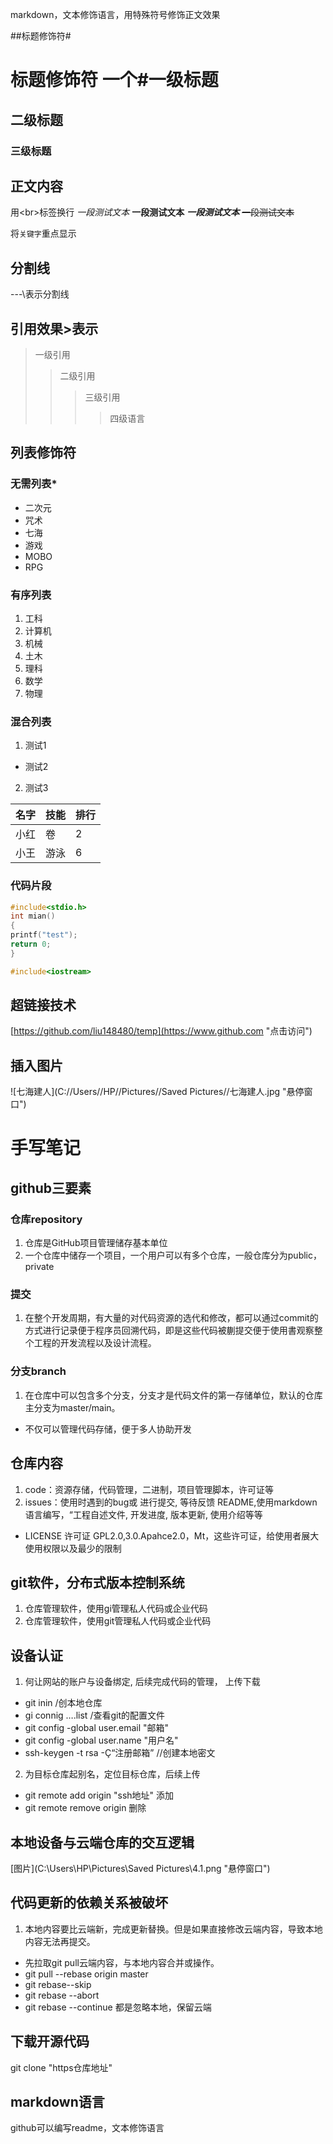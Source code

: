 markdown，文本修饰语言，用特殊符号修饰正文效果

##标题修饰符\#
# 标题修饰符 一个#一级标题
## 二级标题
### 三级标题

## 正文内容
用\<br\>标签换行
*一段测试文本*
**一段测试文本**
***一段测试文本***
~~一段测试文本~~

将`关键字`重点显示
## 分割线

-\-\-\表示分割线

## 引用效果\>表示
>一级引用
>>二级引用
>>>三级引用
>>>>四级语言
## 列表修饰符
### 无需列表\*
* 二次元
 * 咒术
  * 七海
* 游戏
 * MOBO
  * RPG
### 有序列表
1. 工科
 1. 计算机
 2. 机械
 3. 土木
2. 理科
 1. 数学
 2. 物理
### 混合列表
1. 测试1
 * 测试2
 2. 测试3


名字|技能|排行
 --|:--|:--|
 小红|卷|2
 小王|游泳|6

### 代码片段

```c
#include<stdio.h>
int mian()
{
printf("test");
return 0;
}
```
```cpp
#include<iostream>
```

## 超链接技术
[https://github.com/liu148480/temp](https://www.github.com "点击访问")

## 插入图片
![七海建人](C://Users//HP//Pictures//Saved Pictures//七海建人.jpg "悬停窗口")
# 手写笔记
## github三要素
### 仓库repository
1. 仓库是GitHub项目管理储存基本单位
2. 一个仓库中储存一个项目，一个用户可以有多个仓库，一般仓库分为public，private
### 提交
1. 在整个开发周期，有大量的对代码资源的选代和修改，都可以通过commit的方式进行记录便于程序员回溯代码，即是这些代码被蒯提交便于使用書观察整个工程的开发流程以及设计流程。
### 分支branch
1. 在仓库中可以包含多个分支，分支才是代码文件的第一存储单位，默认的仓库主分支为master/main。
 * 不仅可以管理代码存储，便于多人协助开发
## 仓库内容
1. code：资源存储，代码管理，二进制，项目管理脚本，许可证等
2. issues：使用时遇到的bug或 进行提交, 等待反馈
README,使用markdown语言编写，“工程自述文件, 开发进度, 版本更新, 使用介绍等等
  * LICENSE 许可证
GPL2.0,3.0.Apahce2.0，Mt，这些许可证，给使用者展大使用权限以及最少的限制
## git软件，分布式版本控制系统
1. 仓库管理软件，使用gi管理私人代码或企业代码
2. 仓库管理软件，使用git管理私人代码或企业代码
## 设备认证
1. 何让网站的账户与设备绑定, 后续完成代码的管理， 上传下载
 * git inin /创本地仓库
 * gi connig ….list /查看git的配置文件
 * git config -global user.email "邮箱"
 * git config -global user.name "用户名"
 * ssh-keygen -t rsa -Ç“注册邮箱” //创建本地密文
2. 为目标仓库起别名，定位目标仓库，后续上传
 * git remote add origin "ssh地址" 添加
 * git remote remove origin  删除
## 本地设备与云端仓库的交互逻辑
[图片](C:\Users\HP\Pictures\Saved Pictures\4.1.png "悬停窗口")
## 代码更新的依赖关系被破坏
1. 本地内容要比云端新，完成更新替换。但是如果直接修改云端内容，导致本地内容无法再提交。
 * 先拉取git pull云端内容，与本地内容合并或操作。
 * git pull --rebase origin master
 * git rebase--skip
 * git rebase --abort
 * git rebase --continue 都是忽略本地，保留云端
## 下载开源代码
git clone "https仓库地址"

## markdown语言
github可以编写readme，文本修饰语言
